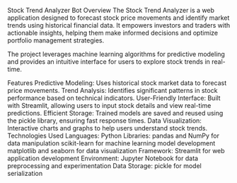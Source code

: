 Stock Trend Analyzer Bot
Overview
The Stock Trend Analyzer is a web application designed to forecast stock price movements and identify market trends using historical financial data. It empowers investors and traders with actionable insights, helping them make informed decisions and optimize portfolio management strategies.

The project leverages machine learning algorithms for predictive modeling and provides an intuitive interface for users to explore stock trends in real-time.

Features
Predictive Modeling: Uses historical stock market data to forecast price movements.
Trend Analysis: Identifies significant patterns in stock performance based on technical indicators.
User-Friendly Interface: Built with Streamlit, allowing users to input stock details and view real-time predictions.
Efficient Storage: Trained models are saved and reused using the pickle library, ensuring fast response times.
Data Visualization: Interactive charts and graphs to help users understand stock trends.
Technologies Used
Languages: Python
Libraries:
pandas and NumPy for data manipulation
scikit-learn for machine learning model development
matplotlib and seaborn for data visualization
Framework: Streamlit for web application development
Environment: Jupyter Notebook for data preprocessing and experimentation
Data Storage: pickle for model serialization
